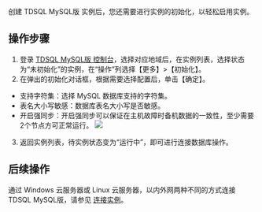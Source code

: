 
创建 TDSQL MySQL版 实例后，您还需要进行实例的初始化，以轻松启用实例。

## 操作步骤
1. 登录 [TDSQL MySQL版 控制台](https://console.cloud.tencent.com/dcdb)，选择对应地域后，在实例列表，选择状态为“未初始化”的实例，在“操作”列选择【更多】>【初始化】。
2. 在弹出的初始化对话框，根据需要选择配置后，单击【确定】。
 - 支持字符集：选择 MySQL 数据库支持的字符集。
 - 表名大小写敏感：数据库表名大小写是否敏感。
 - 开启强同步：开启强同步可以保证在主机故障时备机数据的一致性，至少需要2个节点方可正常运行。
![](https://main.qcloudimg.com/raw/2deee0a9b8a0bbc564b3ef1a290f060c.png)
3. 返回实例列表，待实例状态变为“运行中”，即可进行连接数据库操作。

## 后续操作
通过 Windows 云服务器或 Linux 云服务器，以内外网两种不同的方式连接 TDSQL MySQL版，请参见 [连接实例](https://intl.cloud.tencent.com/document/product/1042/33338)。
